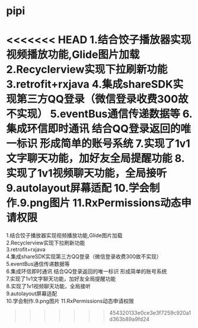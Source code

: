 # pipi
<<<<<<< HEAD
  1.结合饺子播放器实现视频播放功能,Glide图片加载
  2.Recyclerview实现下拉刷新功能
  3.retrofit+rxjava
  4.集成shareSDK实现第三方QQ登录（微信登录收费300故不实现）
  5.eventBus通信传递数据等
  6.集成环信即时通讯 结合QQ登录返回的唯一标识 形成简单的账号系统
  7.实现了1v1文字聊天功能，加好友全局提醒功能
  8.实现了1v1视频聊天功能，全局接听
  9.autolayout屏幕适配
  10.学会制作.9.png图片
  11.RxPermissions动态申请权限
=======
  1.结合饺子播放器实现视频播放功能,Glide图片加载  
  2.Recyclerview实现下拉刷新功能  
  3.retrofit+rxjava  
  4.集成shareSDK实现第三方QQ登录（微信登录收费300故不实现）  
  5.eventBus通信传递数据等  
  6.集成环信即时通讯 结合QQ登录返回的唯一标识 形成简单的账号系统  
  7.实现了1v1文字聊天功能，加好友全局提醒功能  
  8.实现了1v1视频聊天功能，全局接听  
  9.autolayout屏幕适配  
  10.学会制作.9.png图片
  11.RxPermissions动态申请权限
>>>>>>> 454320133e0ce3e3f7259c920a1d363b89a9fd24
